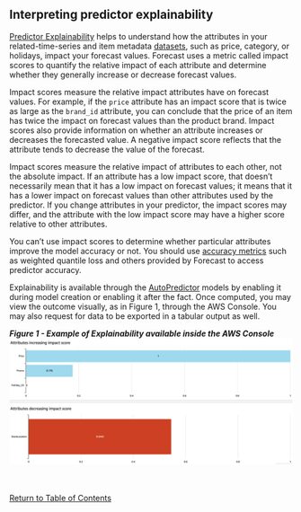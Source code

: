 ﻿
## Interpreting predictor explainability

[Predictor Explainability](https://docs.aws.amazon.com/forecast/latest/dg/predictor-explainability.html) helps to understand how the attributes in your related-time-series and item metadata [datasets](Datasets.md), such as price, category, or holidays, impact your forecast values. Forecast uses a metric called impact scores to quantify the relative impact of each attribute and determine whether they generally increase or decrease forecast values.

Impact scores measure the relative impact attributes have on forecast values. For example, if the  `price`  attribute has an impact score that is twice as large as the  `brand_id`  attribute, you can conclude that the price of an item has twice the impact on forecast values than the product brand. Impact scores also provide information on whether an attribute increases or decreases the forecasted value. A negative impact score reflects that the attribute tends to decrease the value of the forecast.

Impact scores measure the relative impact of attributes to each other, not the absolute impact. If an attribute has a low impact score, that doesn’t necessarily mean that it has a low impact on forecast values; it means that it has a lower impact on forecast values than other attributes used by the predictor. If you change attributes in your predictor, the impact scores may differ, and the attribute with the low impact score may have a higher score relative to other attributes.

You can’t use impact scores to determine whether particular attributes improve the model accuracy or not.  You should use [accuracy metrics](https://docs.aws.amazon.com/forecast/latest/dg/metrics.html) such as weighted quantile loss and others provided by Forecast to access predictor accuracy.

Explainability is available through the [AutoPredictor](AutoPredictor.md) models by enabling it during model creation or enabling it after the fact.  Once computed, you may view the outcome visually, as in Figure 1, through the AWS Console.  You may also request for data to be exported in a tabular output as well.

***Figure 1 - Example of Explainability available inside the AWS Console***
<br>
![Explainability](../images/predictor-explainability.png)

<br><br>
[Return to Table of Contents](../README.md)
